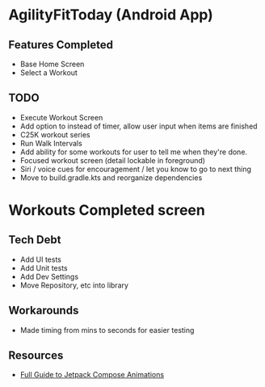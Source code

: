 # AgilityFitToday (Android App)

## Features Completed

* Base Home Screen
* Select a Workout

## TODO

* Execute Workout Screen
* Add option to instead of timer, allow user input when items are finished
* C25K workout series
* Run Walk Intervals
* Add ability for some workouts for user to tell me when they're done.
* Focused workout screen (detail lockable in foreground)
* Siri / voice cues for encouragement / let you know to go to next thing
* Move to build.gradle.kts and reorganize dependencies
# Workouts Completed screen

## Tech Debt

* Add UI tests
* Add Unit tests
* Add Dev Settings
* Move Repository, etc into library

## Workarounds

* Made timing from mins to seconds for easier testing

## Resources

* [Full Guide to Jetpack Compose Animations](https://www.youtube.com/watch?v=6ZZDPILtYlA)